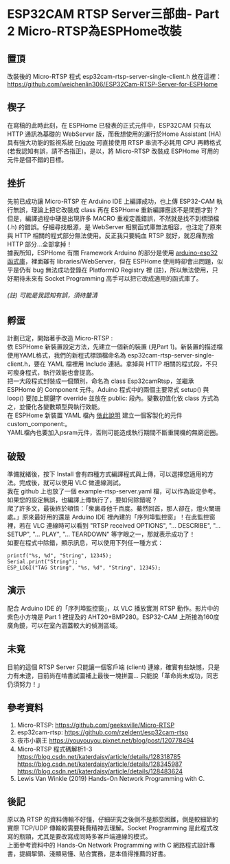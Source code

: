 # ESP32CAM RTSP Server三部曲- Part 2 Micro-RTSP為ESPHome改裝

## 置頂

改裝後的 Micro-RTSP 程式 esp32cam-rtsp-server-single-client.h 放在這裡：  
<https://github.com/weichenlin306/ESP32Cam-RTSP-Server-for-ESPHome>

## 楔子

在寫稿的此時此刻，在 ESPHome 已發表的正式元件中，ESP32CAM 只有以 HTTP 通訊為基礎的 WebServer 版，而我想使用的運行於Home Assistant (HA) 具有強大功能的監視系統 [Frigate](https://github.com/blakeblackshear/frigate) 可直接使用 RTSP 串流不必耗用 CPU 再轉格式 (若我認知有誤，請不吝指正)。是以，將 Micro-RTSP 改裝成 ESPHome 可用的元件是個不錯的目標。

## 挫折

先前已成功讓 Micro-RTSP 在 Arduino IDE 上編譯成功，也上傳 ESP32-CAM 執行無誤，理論上把它改裝成 class 再在 ESPHome 重新編譯應該不是問題才對？但是，編譯過程中硬是出現許多 MACRO 重複定義錯誤，不然就是找不到標頭檔 (.h) 的錯誤。仔細尋找根源，是 WebServer 相關函式庫無法相容，也注定了原來與 HTTP 相關的程式部分無法使用。反正我只要純血 RTSP 就好，就忍痛割捨 HTTP 部分...全部拿掉！  
據我所知，ESPHome 有關 Framework Arduino 的部分是使用 [arduino-esp32 函式庫](https://github.com/espressif/arduino-esp32)，裡面雖有 libraries/WebServer，但在 ESPHome 使用時卻會出問題，似乎是仍有 bug 無法成功登錄在 PlatformIO Registry  裡 (註)，所以無法使用，只好期待未來有 Socket Programming 高手可以把它改成適用的函式庫了。

###### (註) 可能是我認知有誤，須待釐清

## 孵蛋

計劃已定，開始著手改造 Micro-RTSP :  
依 ESPHome 新裝置設定方法，先建立一個新的裝置 (見Part 1)。新裝置的描述檔使用YAML格式，我們的新程式標頭檔命名為 esp32cam-rtsp-server-single-client.h，要在 YAML 檔裡用 Include 連結。拿掉與 HTTP 相關的程式段，不只可瘦身程式，執行效能也會提高。  
把一大段程式封裝成一個類別，命名為 class Esp32camRtsp，並繼承 ESPHome 的 Component 元件。Aduino 程式中的兩個主要常式 setup() 與 loop() 要加上關鍵字 override 並放在 public: 段內。變數初值化依 class 方式為之，並優化各變數類型與執行效能。  
在 ESPHome 新裝置 YAML 檔內 [依此說明](https://esphome.io/custom/custom_component.html) 建立一個客製化的元件 custom_component:。  
YAML檔內也要加入psram元件，否則可能造成執行期間不斷重開機的無窮迴圈。

## 破殼

準備就緒後，按下 Install 會有四種方式編譯程式與上傳，可以選擇您適用的方法。完成後，就可以使用 VLC 做連線測試。  
我在 github 上也放了一個 example-rtsp-server.yaml 檔，可以作為設定參考。如果您的設定無誤，也編譯上傳執行了，要如何除錯呢？  
爬了許多文，最後終於頓悟：「衆裏尋他千百度。驀然回首，那人卻在，燈火闌珊處。」原來最好用的還是 Arduino IDE 裡內建的「序列埠監控窗」！在此監控窗裡，若在 VLC 連線時可以看到 "RTSP received OPTIONS", "... DESCRIBE", "... SETUP", "... PLAY", "... TEARDOWN" 等字眼之一，那就表示成功了！  
如要在程式中除錯，顯示訊息，可以使用下列任一種方式：

    printf("%s, %d", "String", 12345);
    Serial.print("String");
    ESP_LOGI("TAG String", "%s, %d", "String", 12345);

## 演示

配合 Arduino IDE 的「序列埠監控窗」，以 VLC 播放實測 RTSP 動作。影片中的紫色小方塊是 Part 1 裡提及的 AHT20+BMP280。ESP32-CAM 上所接為160度廣角鏡，可以在室內涵蓋較大的偵測區域。

## 未竟

目前的這個 RTSP Server 只能讓一個客戶端 (client) 連線，確實有些缺憾，只是力有未逮，目前尚在啃書試圖補上最後一塊拼圖... 只能說「革命尚未成功，同志仍須努力！」

## 參考資料

1. Micro-RTSP: <https://github.com/geeksville/Micro-RTSP>
2. esp32cam-rtsp: <https://github.com/rzeldent/esp32cam-rtsp>
3. 夜巿小霸王 <https://youyouyou.pixnet.net/blog/post/120778494>
4. Micro-RTSP 程式碼解析1-3  
    <https://blog.csdn.net/katerdaisy/article/details/128318785>  
    <https://blog.csdn.net/katerdaisy/article/details/128345987>  
    <https://blog.csdn.net/katerdaisy/article/details/128483624>
5. Lewis Van Winkle (2019) Hands-On Network Programming with C.

## 後記

原以為 RTSP 的資料傳輸不好懂，仔細研究之後倒不是那麼困難，倒是較細節的實際 TCP/UDP 傳輸較需要耗費精神去理解。Socket Programming 是此程式改寫的瓶頸，尤其是要改寫成同時多客戶端連線的模式。  
上面參考資料中的 Hands-On Network Programming with C 網路程式設計專書，提綱挈領、淺顯易懂、貼合實務，是本值得推薦的好書。
